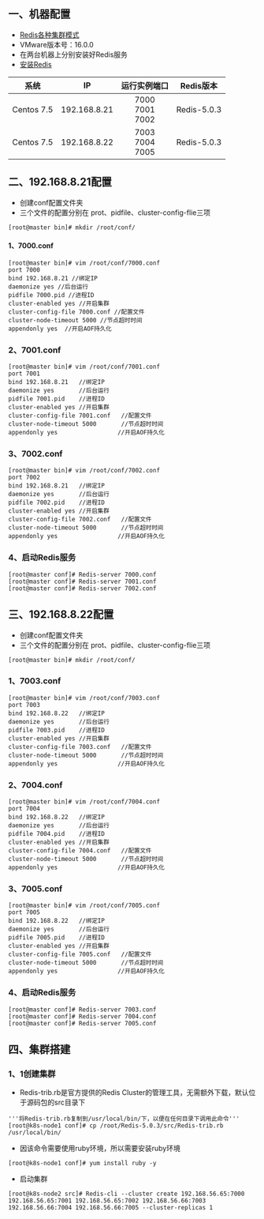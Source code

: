 ## 一、机器配置
- [Redis各种集群模式](/front/database/redis/cluster)
-  VMware版本号：16.0.0
- 在两台机器上分别安装好Redis服务
- [安装Redis](/front/database/redis/redis-install)

| 系统         | IP           |         运行实例端口         | Redis版本    |
|------------|--------------|:----------------------:|------------|
| Centos 7.5 | 192.168.8.21 | 7000<br/>7001<br/>7002 | Redis-5.0.3 |
| Centos 7.5 | 192.168.8.22 | 7003<br/>7004<br/>7005 | Redis-5.0.3|

## 二、192.168.8.21配置
- 创建conf配置文件夹
- 三个文件的配置分别在 prot、pidfile、cluster-config-flie三项
~~~ shell
[root@master bin]# mkdir /root/conf/
~~~ 

#### 1、7000.conf
~~~ shell
[root@master bin]# vim /root/conf/7000.conf
port 7000
bind 192.168.8.21 //绑定IP
daemonize yes //后台运行
pidfile 7000.pid //进程ID
cluster-enabled yes //开启集群
cluster-config-file 7000.conf //配置文件
cluster-node-timeout 5000 //节点超时时间
appendonly yes  //开启AOF持久化
~~~

### 2、7001.conf
~~~ shell
[root@master bin]# vim /root/conf/7001.conf
port 7001 
bind 192.168.8.21   //绑定IP
daemonize yes       //后台运行
pidfile 7001.pid    //进程ID
cluster-enabled yes //开启集群
cluster-config-file 7001.conf   //配置文件
cluster-node-timeout 5000       //节点超时时间
appendonly yes                 //开启AOF持久化
~~~

### 3、7002.conf
~~~ shell
[root@master bin]# vim /root/conf/7002.conf
port 7002
bind 192.168.8.21   //绑定IP
daemonize yes       //后台运行
pidfile 7002.pid    //进程ID
cluster-enabled yes //开启集群
cluster-config-file 7002.conf   //配置文件
cluster-node-timeout 5000       //节点超时时间
appendonly yes                 //开启AOF持久化
~~~

### 4、启动Redis服务

~~~ shell
[root@master conf]# Redis-server 7000.conf
[root@master conf]# Redis-server 7001.conf
[root@master conf]# Redis-server 7002.conf
~~~

## 三、192.168.8.22配置
- 创建conf配置文件夹
- 三个文件的配置分别在 prot、pidfile、cluster-config-flie三项
~~~ shell
[root@master bin]# mkdir /root/conf/
~~~
### 1、7003.conf
~~~ shell
[root@master bin]# vim /root/conf/7003.conf
port 7003
bind 192.168.8.22   //绑定IP
daemonize yes       //后台运行
pidfile 7003.pid    //进程ID
cluster-enabled yes //开启集群
cluster-config-file 7003.conf   //配置文件
cluster-node-timeout 5000       //节点超时时间
appendonly yes                 //开启AOF持久化
~~~

### 2、7004.conf
~~~ shell
[root@master bin]# vim /root/conf/7004.conf
port 7004
bind 192.168.8.22   //绑定IP
daemonize yes       //后台运行
pidfile 7004.pid    //进程ID
cluster-enabled yes //开启集群
cluster-config-file 7004.conf   //配置文件
cluster-node-timeout 5000       //节点超时时间
appendonly yes                 //开启AOF持久化
~~~

### 3、7005.conf
~~~ shell
[root@master bin]# vim /root/conf/7005.conf
port 7005
bind 192.168.8.22   //绑定IP
daemonize yes       //后台运行
pidfile 7005.pid    //进程ID
cluster-enabled yes //开启集群
cluster-config-file 7005.conf   //配置文件
cluster-node-timeout 5000       //节点超时时间
appendonly yes                 //开启AOF持久化
~~~

### 4、启动Redis服务
~~~ shell
[root@master conf]# Redis-server 7003.conf
[root@master conf]# Redis-server 7004.conf
[root@master conf]# Redis-server 7005.conf
~~~
## 四、集群搭建
### 1、1创建集群
- Redis-trib.rb是官方提供的Redis Cluster的管理工具，无需额外下载，默认位于源码包的src目录下
~~~ shell
'''将Redis-trib.rb复制到/usr/local/bin/下，以便在任何⽬录下调⽤此命令'''
[root@k8s-node1 conf]# cp /root/Redis-5.0.3/src/Redis-trib.rb  /usr/local/bin/
~~~ 
- 因该命令需要使用ruby环境，所以需要安装ruby环境
~~~ shell
[root@k8s-node1 conf]# yum install ruby -y
~~~
- 启动集群
~~~ shell
[root@k8s-node2 src]# Redis-cli --cluster create 192.168.56.65:7000 192.168.56.65:7001 192.168.56.65:7002 192.168.56.66:7003 192.168.56.66:7004 192.168.56.66:7005 --cluster-replicas 1
~~~

